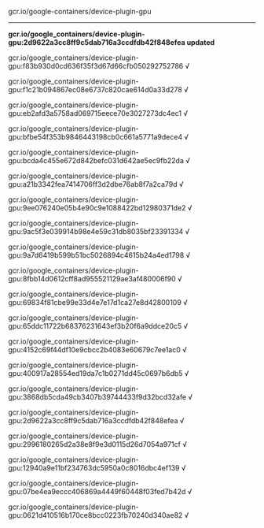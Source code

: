 gcr.io/google-containers/device-plugin-gpu 

----
**gcr.io/google_containers/device-plugin-gpu:2d9622a3cc8ff9c5dab716a3ccdfdb42f848efea updated**

gcr.io/google_containers/device-plugin-gpu:f83b930d0cd636f35f3d67d66cfb050292752786 √

gcr.io/google_containers/device-plugin-gpu:f1c21b094867ec08e6737c820cae614d0a33d278 √

gcr.io/google_containers/device-plugin-gpu:eb2afd3a5758ad069715eece70e3027273dc4ec1 √

gcr.io/google_containers/device-plugin-gpu:bfbe54f353b9846443198cb0c661a5771a9dece4 √

gcr.io/google_containers/device-plugin-gpu:bcda4c455e672d842befc031d642ae5ec9fb22da √

gcr.io/google_containers/device-plugin-gpu:a21b3342fea7414706ff3d2dbe76ab8f7a2ca79d √

gcr.io/google_containers/device-plugin-gpu:9ee076240e05b4e90c9e1088422bd12980371de2 √

gcr.io/google_containers/device-plugin-gpu:9ac5f3e039914b98e4e59c31db8035bf23391334 √

gcr.io/google_containers/device-plugin-gpu:9a7d6419b599b51bc5026894c4615b24a4ed1798 √

gcr.io/google_containers/device-plugin-gpu:8fbb14d0612cff8ad955521129ae3af480006f90 √

gcr.io/google_containers/device-plugin-gpu:69834f81cbe99e33d4e7e17d1ca27e8d42800109 √

gcr.io/google_containers/device-plugin-gpu:65ddc11722b68376231643ef3b20f6a9ddce20c5 √

gcr.io/google_containers/device-plugin-gpu:4152c69f44df10e9cbcc2b4083e60679c7ee1ac0 √

gcr.io/google_containers/device-plugin-gpu:400917a28554ed19da7c1b0271dd45c0697b6db5 √

gcr.io/google_containers/device-plugin-gpu:3868db5cda49cb3407b39744433f9d32bcd32afe √

gcr.io/google_containers/device-plugin-gpu:2d9622a3cc8ff9c5dab716a3ccdfdb42f848efea √

gcr.io/google_containers/device-plugin-gpu:2996180265d2a38e8f9e3d0115d26d7054a971cf √

gcr.io/google_containers/device-plugin-gpu:12940a9e11bf234763dc5950a0c8016dbc4ef139 √

gcr.io/google_containers/device-plugin-gpu:07be4ea9eccc406869a4449f60448f03fed7b42d √

gcr.io/google_containers/device-plugin-gpu:0621d410516b170ce8bcc0223fb70240d340ae82 √

